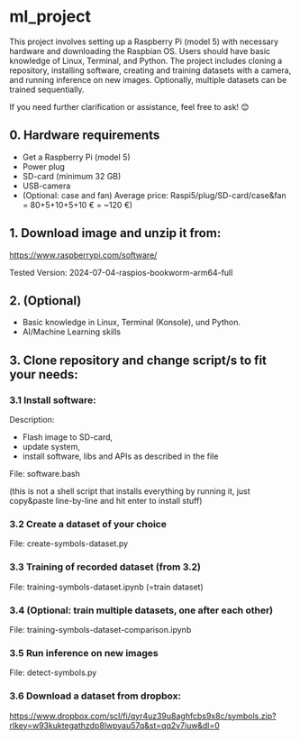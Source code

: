 # ml_project

This project involves setting up a Raspberry Pi (model 5) with necessary hardware and downloading the Raspbian OS. Users should have basic knowledge of Linux, Terminal, and Python. The project includes cloning a repository, installing software, creating and training datasets with a camera, and running inference on new images. Optionally, multiple datasets can be trained sequentially.

If you need further clarification or assistance, feel free to ask! 😊

## 0. Hardware requirements
- Get a Raspberry Pi (model 5)
- Power plug
- SD-card (minimum 32 GB)
- USB-camera 
- (Optional: case and fan)
Average price: Raspi5/plug/SD-card/case&fan = 80+5+10+5+10 € = ~120 €)

## 1. Download image and unzip it from: 

https://www.raspberrypi.com/software/

Tested Version:
2024-07-04-raspios-bookworm-arm64-full

## 2. (Optional) 
- Basic knowledge in Linux, Terminal (Konsole), und Python.
- AI/Machine Learning skills

## 3. Clone repository and change script/s to fit your needs:
### 3.1 Install software: 
Description: 
- Flash image to SD-card,
- update system,
- install software, libs and APIs as described in the file

File: software.bash 

(this is not a shell script that installs everything by running it, just copy&paste line-by-line and hit enter to install stuff)

### 3.2 Create a dataset of your choice

File: create-symbols-dataset.py

### 3.3 Training of recorded dataset (from 3.2)

File: training-symbols-dataset.ipynb (=train dataset)

### 3.4 (Optional: train multiple datasets, one after each other)

File: training-symbols-dataset-comparison.ipynb

### 3.5 Run inference on new images

File: detect-symbols.py

### 3.6 Download a dataset from dropbox:

https://www.dropbox.com/scl/fi/qyr4uz39u8aghfcbs9x8c/symbols.zip?rlkey=w93kuktegathzdp8lwpyau57q&st=qq2v7iuw&dl=0
